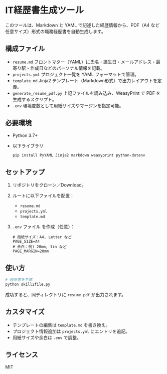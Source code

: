 # IT経歴書生成ツール

このツールは、Markdown と YAML で記述した経歴情報から、PDF（A4 など任意サイズ）形式の職務経歴書を自動生成します。

## 構成ファイル

* `resume.md`
  フロントマター（YAML）に氏名・誕生日・メールアドレス・最寄り駅・作成日などのパーソナル情報を記載。
* `projects.yml`
  プロジェクト一覧を YAML フォーマットで管理。
* `template.md`
  Jinja2 テンプレート（Markdown形式）で出力レイアウトを定義。
* `generate_resume_pdf.py`
  上記ファイルを読み込み、WeasyPrint で PDF を生成するスクリプト。
* `.env`
  環境変数として用紙サイズやマージンを指定可能。

## 必要環境

* Python 3.7+
* 以下ライブラリ

  ```bash
  pip install PyYAML Jinja2 markdown weasyprint python-dotenv
  ```

## セットアップ

1. リポジトリをクローン／Download。
2. ルートに以下ファイルを配置：

   * `resume.md`
   * `projects.yml`
   * `template.md`
3. `.env` ファイル を作成（任意）：

   ```dotenv
   # 用紙サイズ：A4, Letter など
   PAGE_SIZE=A4
   # 余白：例) 20mm, 1in など
   PAGE_MARGIN=20mm
   ```

## 使い方

```bash
# 経歴書を生成
python skill2file.py
```

成功すると、同ディレクトリに `resume.pdf` が出力されます。

## カスタマイズ

* テンプレートの編集は `template.md` を書き換え。
* プロジェクト情報追加は `projects.yml` にエントリを追記。
* 用紙サイズや余白は `.env` で調整。

## ライセンス

MIT
